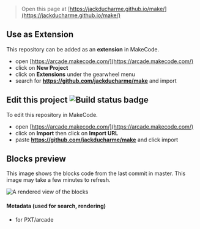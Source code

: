  


> Open this page at [https://jackducharme.github.io/make/](https://jackducharme.github.io/make/)

## Use as Extension

This repository can be added as an **extension** in MakeCode.

* open [https://arcade.makecode.com/](https://arcade.makecode.com/)
* click on **New Project**
* click on **Extensions** under the gearwheel menu
* search for **https://github.com/jackducharme/make** and import

## Edit this project ![Build status badge](https://github.com/jackducharme/make/workflows/MakeCode/badge.svg)

To edit this repository in MakeCode.

* open [https://arcade.makecode.com/](https://arcade.makecode.com/)
* click on **Import** then click on **Import URL**
* paste **https://github.com/jackducharme/make** and click import

## Blocks preview

This image shows the blocks code from the last commit in master.
This image may take a few minutes to refresh.

![A rendered view of the blocks](https://github.com/jackducharme/make/raw/master/.github/makecode/blocks.png)

#### Metadata (used for search, rendering)

* for PXT/arcade
<script src="https://makecode.com/gh-pages-embed.js"></script><script>makeCodeRender("{{ site.makecode.home_url }}", "{{ site.github.owner_name }}/{{ site.github.repository_name }}");</script>
